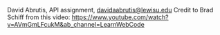 David Abrutis, API assignment, davidaabrutis@lewisu.edu
Credit to Brad Schiff from this video: https://www.youtube.com/watch?v=AVmGmLFcukM&ab_channel=LearnWebCode
